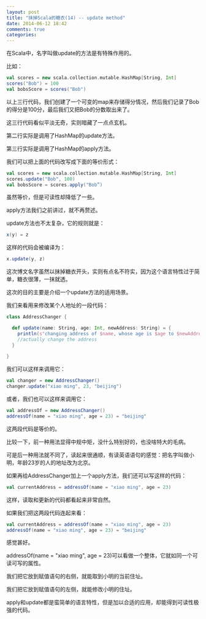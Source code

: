 ```yaml
---
layout: post
title: "抹掉Scala的糖衣(14) -- update method"
date: 2014-06-12 18:42
comments: true
categories: 
---
```

在Scala中，名字叫做update的方法是有特殊作用的。

比如：

```scala
val scores = new scala.collection.mutable.HashMap[String, Int] 
scores("Bob") = 100
val bobsScore = scores("Bob")
```

以上三行代码，我们创建了一个可变的map来存储得分情况，然后我们记录了Bob的得分是100分，最后我们又把Bob的分数取出来了。

这三行代码看似平淡无奇，实则暗藏了一点点玄机。

第二行实际是调用了HashMap的update方法。

第三行实际是调用了HashMap的apply方法。

我们可以把上面的代码改写成下面的等价形式：

```scala
val scores = new scala.collection.mutable.HashMap[String, Int] 
scores.update("Bob", 100) 
val bobsScore = scores.apply("Bob”)
```

虽然等价，但是可读性却降低了一些。

apply方法我们之前讲过，就不再赘述。

update方法也不太复杂，它的规则就是：

```scala
x(y) = z
```

这样的代码会被编译为：

```scala
x.update(y, z)
```

这次博文名字虽然以抹掉糖衣开头，实则有点名不符实，因为这个语言特性过于简单，糖衣很薄，一抹就透。

这次的目的主要是介绍一个update方法的适用场景。

我们来看用来修改某个人地址的一段代码：

```scala
class AddressChanger {

  def update(name: String, age: Int, newAddress: String) = {
    println(s"changing address of $name, whose age is $age to $newAddress")
    //actually change the address
  }
  
}
```

我们可以这样来调用它：

```scala
val changer = new AddressChanger()
changer.update("xiao ming", 23, "beijing")
```

或者，我们也可以这样来调用它：

```scala
val addressOf = new AddressChanger()
addressOf(name = "xiao ming", age = 23) = "beijing"
```

这两段代码是等价的。

比较一下，前一种用法显得中规中矩，没什么特别好的，也没啥特大的毛病。

可是后一种用法就不同了，读起来很通顺，有读英语语句的感觉：把名字叫做小明，年龄23岁的人的地址改为北京。

如果再给AddressChanger加上一个apply方法，我们还可以写这样的代码：

```scala
val currentAddress = addressOf(name = "xiao ming", age = 23)
```

这样，读取和更新的代码都看起来非常自然。

如果我们把这两段代码连起来看：

```scala
val currentAddress = addressOf(name = "xiao ming", age = 23)
addressOf(name = "xiao ming", age = 23) = "beijing"
```

感觉甚好。

addressOf(name = "xiao ming", age = 23)可以看做一个整体，它就如同一个可读可写的属性。

我们把它放到赋值语句的右侧，就能取到小明的当前住址。

我们把它放到赋值语句的左侧，就能修改小明的住址。

apply和update都是蛮简单的语言特性，但是加以合适的应用，却能得到可读性极强的代码。